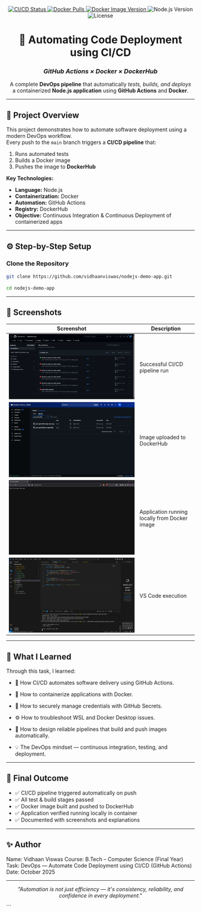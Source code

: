 <p align="center">

  <!-- GitHub Actions Build Status -->
  <a href="https://github.com/vidhaanviswas/nodejs-demo-app/actions">
    <img src="https://github.com/vidhaanviswas/nodejs-demo-app/actions/workflows/main.yml/badge.svg" alt="CI/CD Status" />
  </a>

  <!-- Docker Image Pulls -->
  <a href="https://hub.docker.com/r/pes1ug23cs835/nodejs-demo-app">
    <img src="https://img.shields.io/docker/pulls/pes1ug23cs835/nodejs-demo-app" alt="Docker Pulls" />
  </a>

  <!-- Docker Image Version -->
  <a href="https://hub.docker.com/r/pes1ug23cs835/nodejs-demo-app/tags">
    <img src="https://img.shields.io/docker/v/pes1ug23cs835/nodejs-demo-app/latest" alt="Docker Image Version" />
  </a>

  <!-- Node.js Version -->
  <img src="https://img.shields.io/badge/Node.js-18.x-green" alt="Node.js Version" />

  <!-- License -->
  <img src="https://img.shields.io/badge/License-MIT-blue.svg" alt="License" />

</p>

<div align="center">

# 🚀 Automating Code Deployment using CI/CD  
### *GitHub Actions × Docker × DockerHub*

A complete **DevOps pipeline** that automatically *tests, builds, and deploys*  
a containerized **Node.js application** using **GitHub Actions** and **Docker**.

</div>

---

## 🧠 Project Overview

This project demonstrates how to automate software deployment using a modern DevOps workflow.  
Every push to the `main` branch triggers a **CI/CD pipeline** that:

1. Runs automated tests  
2. Builds a Docker image  
3. Pushes the image to **DockerHub**  

**Key Technologies:**
- **Language:** Node.js  
- **Containerization:** Docker  
- **Automation:** GitHub Actions  
- **Registry:** DockerHub  
- **Objective:** Continuous Integration & Continuous Deployment of containerized apps

---

## ⚙️ Step-by-Step Setup

### Clone the Repository
```bash
git clone https://github.com/vidhaanviswas/nodejs-demo-app.git
```
```bash
cd nodejs-demo-app
```
---

## 📸 Screenshots

| Screenshot                                                            | Description                                   |
| --------------------------------------------------------------------- | --------------------------------------------- |
| ![GitHub Actions Success](./screenshots/workflow-ss.png)   | Successful CI/CD pipeline run                 |
| ![DockerHub Repository](./screenshots/docker-ss.png)             | Image uploaded to DockerHub                   |
| ![App Running](./screenshots/livepage-ss.png)                         | Application running locally from Docker image |
| ![Docker Desktop WSL Update](./screenshots/vscode-ss.png) |  VS Code execution             |


---

## 🌱 What I Learned

Through this task, I learned:

- 🔁 How CI/CD automates software delivery using GitHub Actions.

- 🐳 How to containerize applications with Docker.

- 🔐 How to securely manage credentials with GitHub Secrets.

- ⚙️ How to troubleshoot WSL and Docker Desktop issues.

- 🚀 How to design reliable pipelines that build and push images automatically.

- 💡 The DevOps mindset — continuous integration, testing, and deployment.

---

## 🏁 Final Outcome

- ✅ CI/CD pipeline triggered automatically on push
- ✅ All test & build stages passed
- ✅ Docker image built and pushed to DockerHub
- ✅ Application verified running locally in container
- ✅ Documented with screenshots and explanations

---

## ✨ Author

Name: Vidhaan Viswas
Course: B.Tech – Computer Science (Final Year)
Task: DevOps — Automate Code Deployment using CI/CD (GitHub Actions)
Date: October 2025

---

<p align="center"> <i>"Automation is not just efficiency — it's consistency, reliability, and confidence in every deployment."</i> </p> ```